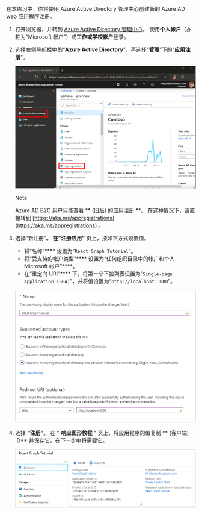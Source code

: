 <!-- markdownlint-disable MD002 MD041 -->

在本练习中，你将使用 Azure Active Directory 管理中心创建新的 Azure AD web 应用程序注册。

1. 打开浏览器，并转到 [Azure Active Directory 管理中心](https://aad.portal.azure.com)。 使用**个人帐户**（亦称为“Microsoft 帐户”）或**工作或学校帐户**登录。

1. 选择左侧导航栏中的“**Azure Active Directory**”，再选择“**管理**”下的“**应用注册**”。

    ![应用注册的屏幕截图 ](./images/aad-portal-app-registrations.png)

    > [!NOTE]
    > Azure AD B2C 用户只能查看 ** (旧版) 的应用注册 **。 在这种情况下，请直接转到 [https://aka.ms/appregistrations](https://aka.ms/appregistrations) 。

1. 选择“新注册”****。 在“注册应用”**** 页上，按如下方式设置值。

    - 将“名称”**** 设置为“`React Graph Tutorial`”。
    - 将“受支持的帐户类型”**** 设置为“任何组织目录中的帐户和个人 Microsoft 帐户”****。
    - 在“重定向 URI”**** 下，将第一个下拉列表设置为“`Single-page application (SPA)`”，并将值设置为“`http://localhost:3000`”。

    !["注册应用程序" 页的屏幕截图](./images/aad-register-an-app.png)

1. 选择 **“注册”**。 在 " **响应图形教程** " 页上，将应用程序的值复制 ** (客户端) ID** 并保存它，在下一步中将需要它。

    ![新应用注册的应用程序 ID 的屏幕截图](./images/aad-application-id.png)
